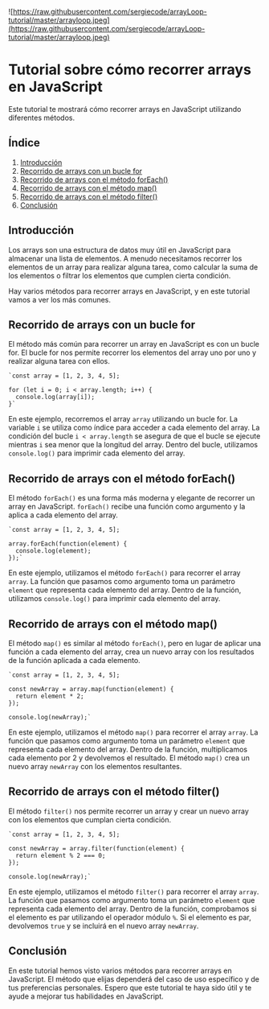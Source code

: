
![https://raw.githubusercontent.com/sergiecode/arrayLoop-tutorial/master/arrayloop.jpeg](https://raw.githubusercontent.com/sergiecode/arrayLoop-tutorial/master/arrayloop.jpeg)

# Tutorial sobre cómo recorrer arrays en JavaScript

Este tutorial te mostrará cómo recorrer arrays en JavaScript utilizando diferentes métodos.

## Índice

1.  [Introducción](https://chat.openai.com/chat#introducci%C3%B3n)
2.  [Recorrido de arrays con un bucle for](https://chat.openai.com/chat#recorrido-de-arrays-con-un-bucle-for)
3.  [Recorrido de arrays con el método forEach()](https://chat.openai.com/chat#recorrido-de-arrays-con-el-m%C3%A9todo-foreach)
4.  [Recorrido de arrays con el método map()](https://chat.openai.com/chat#recorrido-de-arrays-con-el-m%C3%A9todo-map)
5.  [Recorrido de arrays con el método filter()](https://chat.openai.com/chat#recorrido-de-arrays-con-el-m%C3%A9todo-filter)
6.  [Conclusión](https://chat.openai.com/chat#conclusi%C3%B3n)

## Introducción

Los arrays son una estructura de datos muy útil en JavaScript para almacenar una lista de elementos. A menudo necesitamos recorrer los elementos de un array para realizar alguna tarea, como calcular la suma de los elementos o filtrar los elementos que cumplen cierta condición.

Hay varios métodos para recorrer arrays en JavaScript, y en este tutorial vamos a ver los más comunes.

## Recorrido de arrays con un bucle for

El método más común para recorrer un array en JavaScript es con un bucle for. El bucle for nos permite recorrer los elementos del array uno por uno y realizar alguna tarea con ellos.



    `const array = [1, 2, 3, 4, 5];
    
    for (let i = 0; i < array.length; i++) {
      console.log(array[i]);
    }` 

En este ejemplo, recorremos el array `array` utilizando un bucle for. La variable `i` se utiliza como índice para acceder a cada elemento del array. La condición del bucle `i < array.length` se asegura de que el bucle se ejecute mientras `i` sea menor que la longitud del array. Dentro del bucle, utilizamos `console.log()` para imprimir cada elemento del array.

## Recorrido de arrays con el método forEach()

El método `forEach()` es una forma más moderna y elegante de recorrer un array en JavaScript. `forEach()` recibe una función como argumento y la aplica a cada elemento del array.



    `const array = [1, 2, 3, 4, 5];
    
    array.forEach(function(element) {
      console.log(element);
    });` 

En este ejemplo, utilizamos el método `forEach()` para recorrer el array `array`. La función que pasamos como argumento toma un parámetro `element` que representa cada elemento del array. Dentro de la función, utilizamos `console.log()` para imprimir cada elemento del array.

## Recorrido de arrays con el método map()

El método `map()` es similar al método `forEach()`, pero en lugar de aplicar una función a cada elemento del array, crea un nuevo array con los resultados de la función aplicada a cada elemento.



    `const array = [1, 2, 3, 4, 5];
    
    const newArray = array.map(function(element) {
      return element * 2;
    });
    
    console.log(newArray);` 

En este ejemplo, utilizamos el método `map()` para recorrer el array `array`. La función que pasamos como argumento toma un parámetro `element` que representa cada elemento del array. Dentro de la función, multiplicamos cada elemento por 2 y devolvemos el resultado. El método `map()` crea un nuevo array `newArray` con los elementos resultantes.

## Recorrido de arrays con el método filter()

El método `filter()` nos permite recorrer un array y crear un nuevo array con los elementos que cumplan cierta condición.



    `const array = [1, 2, 3, 4, 5];
    
    const newArray = array.filter(function(element) {
      return element % 2 === 0;
    });
    
    console.log(newArray);` 

En este ejemplo, utilizamos el método `filter()` para recorrer el array `array`. La función que pasamos como argumento toma un parámetro `element` que representa cada elemento del array. Dentro de la función, comprobamos si el elemento es par utilizando el operador módulo `%`. Si el elemento es par, devolvemos `true` y se incluirá en el nuevo array `newArray`.

## Conclusión

En este tutorial hemos visto varios métodos para recorrer arrays en JavaScript. El método que elijas dependerá del caso de uso específico y de tus preferencias personales. Espero que este tutorial te haya sido útil y te ayude a mejorar tus habilidades en JavaScript.
